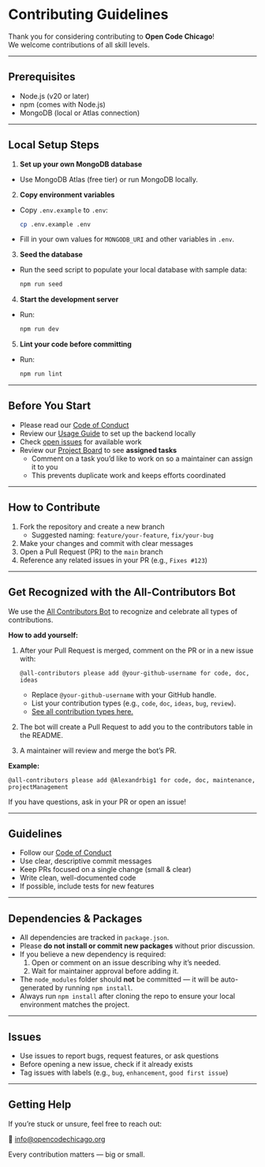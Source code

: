 # Contributing Guidelines

Thank you for considering contributing to **Open Code Chicago**!  
We welcome contributions of all skill levels.  

---

## Prerequisites
- Node.js (v20 or later)
- npm (comes with Node.js)
- MongoDB (local or Atlas connection)

---

## Local Setup Steps

1. **Set up your own MongoDB database**
  - Use MongoDB Atlas (free tier) or run MongoDB locally.
2. **Copy environment variables**
  - Copy `.env.example` to `.env`:
    ```bash
    cp .env.example .env
    ```
  - Fill in your own values for `MONGODB_URI` and other variables in `.env`.
3. **Seed the database**
  - Run the seed script to populate your local database with sample data:
    ```bash
    npm run seed
    ```
4. **Start the development server**
  - Run:
    ```bash
    npm run dev
    ```
5. **Lint your code before committing**
  - Run:
    ```bash
    npm run lint
    ```

---

## Before You Start
- Please read our [Code of Conduct](./CODE_OF_CONDUCT.md)  
- Review our [Usage Guide](./docs/usage.md) to set up the backend locally  
- Check [open issues](https://github.com/OpenCodeChicago/hacktoberfest-2025-backend/issues) for available work  
- Review our [Project Board](https://github.com/orgs/OpenCodeChicago/projects/2) to see **assigned tasks**  
  - Comment on a task you’d like to work on so a maintainer can assign it to you  
  - This prevents duplicate work and keeps efforts coordinated  

---

## How to Contribute
1. Fork the repository and create a new branch  
   - Suggested naming: `feature/your-feature`, `fix/your-bug`  
2. Make your changes and commit with clear messages  
3. Open a Pull Request (PR) to the `main` branch  
4. Reference any related issues in your PR (e.g., `Fixes #123`)  

---

## Get Recognized with the All-Contributors Bot
We use the [All Contributors Bot](https://allcontributors.org/docs/en/bot/usage) to recognize and celebrate all types of contributions. 

**How to add yourself:**
1. After your Pull Request is merged, comment on the PR or in a new issue with:
   ```
   @all-contributors please add @your-github-username for code, doc, ideas
   ```
   - Replace `@your-github-username` with your GitHub handle.
   - List your contribution types (e.g., `code`, `doc`, `ideas`, `bug`, `review`).
   - [See all contribution types here.](https://allcontributors.org/docs/en/emoji-key)

2. The bot will create a Pull Request to add you to the contributors table in the README.
3. A maintainer will review and merge the bot’s PR.

**Example:**
```
@all-contributors please add @Alexandrbig1 for code, doc, maintenance, projectManagement
``` 

If you have questions, ask in your PR or open an issue!

---

## Guidelines
- Follow our [Code of Conduct](./CODE_OF_CONDUCT.md)  
- Use clear, descriptive commit messages  
- Keep PRs focused on a single change (small & clear)  
- Write clean, well-documented code  
- If possible, include tests for new features  

---

## Dependencies & Packages
- All dependencies are tracked in `package.json`.  
- Please **do not install or commit new packages** without prior discussion.  
- If you believe a new dependency is required:
  1. Open or comment on an issue describing why it’s needed.  
  2. Wait for maintainer approval before adding it.  
- The `node_modules` folder should **not** be committed — it will be auto-generated by running `npm install`.  
- Always run `npm install` after cloning the repo to ensure your local environment matches the project.  

---

## Issues
- Use issues to report bugs, request features, or ask questions  
- Before opening a new issue, check if it already exists  
- Tag issues with labels (e.g., `bug`, `enhancement`, `good first issue`)  

---

## Getting Help
If you’re stuck or unsure, feel free to reach out:  

📧 [info@opencodechicago.org](mailto:info@opencodechicago.org)  

Every contribution matters — big or small.
